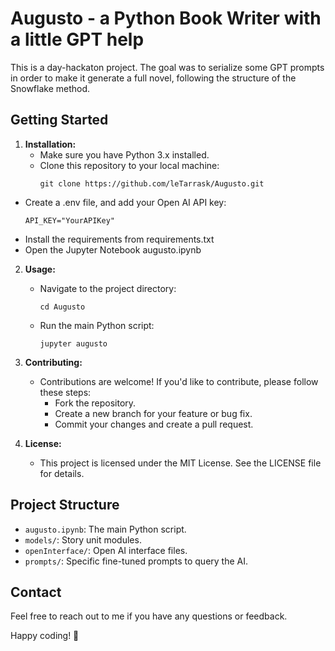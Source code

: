 # Augusto - a Python Book Writer with a little GPT help

This is a day-hackaton project. The goal was to serialize some GPT prompts in order to make it generate a full novel, following the structure of the Snowflake method.

## Getting Started

1. **Installation:**
   - Make sure you have Python 3.x installed.
   - Clone this repository to your local machine:
     ```
     git clone https://github.com/leTarrask/Augusto.git
     ```
  - Create a .env file, and add your Open AI API key:
    ```
    API_KEY="YourAPIKey"
    ```
  - Install the requirements from requirements.txt
  - Open the Jupyter Notebook augusto.ipynb

2. **Usage:**
   - Navigate to the project directory:
     ```
     cd Augusto
     ```
   - Run the main Python script:
     ```
     jupyter augusto
     ```

3. **Contributing:**
   - Contributions are welcome! If you'd like to contribute, please follow these steps:
     - Fork the repository.
     - Create a new branch for your feature or bug fix.
     - Commit your changes and create a pull request.

4. **License:**
   - This project is licensed under the MIT License. See the LICENSE file for details.

## Project Structure

- `augusto.ipynb`: The main Python script.
- `models/`: Story unit modules.
- `openInterface/`: Open AI interface files.
- `prompts/`: Specific fine-tuned prompts to query the AI.

## Contact

Feel free to reach out to me if you have any questions or feedback.

Happy coding! 🐍
